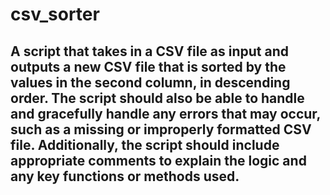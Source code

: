 # csv_sorter

##  A script that takes in a CSV file as input and outputs a new CSV file that is sorted by the values in the second column, in descending order. The script should also be able to handle and gracefully handle any errors that may occur, such as a missing or improperly formatted CSV file. Additionally, the script should include appropriate comments to explain the logic and any key functions or methods used.
